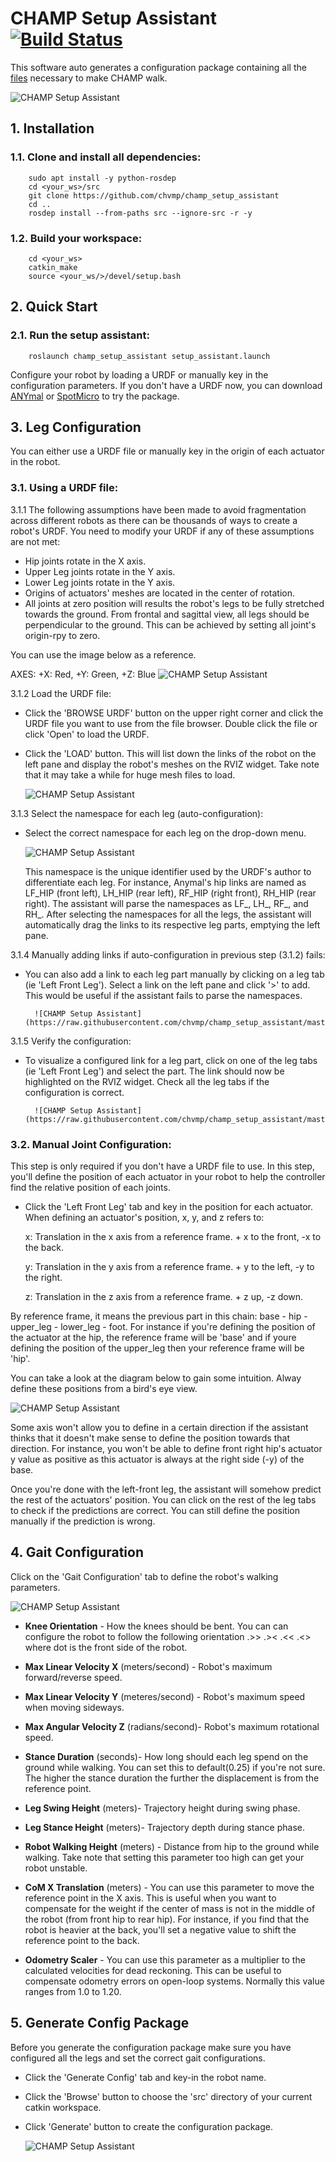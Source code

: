 # CHAMP Setup Assistant [![Build Status](https://travis-ci.org/chvmp/champ_setup_assistant.svg?branch=master)](https://travis-ci.org/chvmp/champ_setup_assistant) 
This software auto generates a configuration package containing all the [files](https://github.com/chvmp/champ_setup_assistant/tree/master/templates) necessary to make CHAMP walk. 

![CHAMP Setup Assistant](https://raw.githubusercontent.com/chvmp/champ_setup_assistant/master/docs/images/setup.png)
## 1. Installation

### 1.1. Clone and install all dependencies:

        sudo apt install -y python-rosdep
        cd <your_ws>/src
        git clone https://github.com/chvmp/champ_setup_assistant
        cd ..
        rosdep install --from-paths src --ignore-src -r -y

### 1.2.  Build your workspace:

        cd <your_ws>
        catkin_make
        source <your_ws/>/devel/setup.bash

## 2. Quick Start

### 2.1. Run the setup assistant:

        roslaunch champ_setup_assistant setup_assistant.launch 

Configure your robot by loading a URDF or manually key in the configuration parameters. If you don't have a URDF now, you can download [ANYmal](https://github.com/chvmp/anymal_b_simple_description/tree/master/urdf) or [SpotMicro](https://github.com/chvmp/spotmicro_description/blob/master/urdf/spotmicroai.urdf) to try the package.

## 3. Leg Configuration

You can either use a URDF file or manually key in the origin of each actuator in the robot.

### 3.1. Using a URDF file:

 3.1.1 The following assumptions have been made to avoid fragmentation across different robots as there can be thousands of ways to create a robot's URDF. You need to modify your URDF if any of these assumptions are not met:

- Hip joints rotate in the X axis.
- Upper Leg joints rotate in the Y axis.
- Lower Leg joints rotate in the Y axis.
- Origins of actuators' meshes are located in the center of rotation.
- All joints at zero position will results the robot's legs to be fully stretched towards the ground. From frontal and sagittal view, all legs should be perpendicular to the ground. This can be achieved by setting all joint's origin-rpy to zero.

You can use the image below as a reference.

AXES: +X: Red, +Y: Green, +Z: Blue 
  ![CHAMP Setup Assistant](https://raw.githubusercontent.com/chvmp/champ_setup_assistant/master/docs/images/urdf_reference.png)

3.1.2 Load the URDF file:
   
- Click the 'BROWSE URDF' button on the upper right corner and click the URDF file you want to use from the file browser. Double click the file or click 'Open' to load the URDF.

- Click the 'LOAD' button. This will list down the links of the robot on the left pane and display the robot's meshes on the RVIZ widget. Take note that it may take a while for huge mesh files to load.

    ![CHAMP Setup Assistant](https://raw.githubusercontent.com/chvmp/champ_setup_assistant/master/docs/images/load_urdf.gif)

3.1.3 Select the namespace for each leg (auto-configuration):
   
- Select the correct namespace for each leg on the drop-down menu. 

  ![CHAMP Setup Assistant](https://raw.githubusercontent.com/chvmp/champ_setup_assistant/master/docs/images/select_namespace.gif)


  This namespace is the unique identifier used by the URDF's author to differentiate each leg. For instance, Anymal's hip links are named as LF_HIP (front left), LH_HIP (rear left), RF_HIP (right front), RH_HIP (rear right). The assistant will parse the namespaces as LF_, LH_, RF_, and RH_. After selecting the namespaces for all the legs, the assistant will automatically drag the links to its respective leg parts, emptying the left pane.

3.1.4 Manually adding links if auto-configuration in previous step (3.1.2) fails:

- You can also add a link to each leg part manually by clicking on a leg tab (ie 'Left Front Leg'). Select a link on the left pane and click '>' to add. This would be useful if the assistant fails to parse the namespaces.
   
        ![CHAMP Setup Assistant](https://raw.githubusercontent.com/chvmp/champ_setup_assistant/master/docs/images/manual_urdf.gif)


3.1.5 Verify the configuration:

- To visualize a configured link for a leg part, click on one of the leg tabs (ie 'Left Front Leg') and select the part. The link should now be highlighted on the RVIZ widget. Check all the leg tabs if the configuration is correct.

        ![CHAMP Setup Assistant](https://raw.githubusercontent.com/chvmp/champ_setup_assistant/master/docs/images/visualize_links.gif)


### 3.2. Manual Joint Configuration:

This step is only required if you don't have a URDF file to use. In this step, you'll define the position of each actuator in your robot to help the controller find the relative position of each joints.

- Click the 'Left Front Leg' tab and key in the position for each actuator. When defining an actuator's position, x, y, and z refers to:

  x: Translation in the x axis from a reference frame. + x to the front, -x to the back.

  y: Translation in the y axis from a reference frame. + y to the left, -y to the right.

  z: Translation in the z axis from a reference frame. + z up, -z down.

By reference frame, it means the previous part in this chain: base - hip - upper_leg - lower_leg - foot. For instance if you're defining the position of the actuator at the hip, the reference frame will be 'base' and if youre defining the position of the upper_leg then your reference frame will be 'hip'.  

You can take a look at the diagram below to gain some intuition. Alway define these positions from a bird's eye view.
   
![CHAMP Setup Assistant](https://raw.githubusercontent.com/chvmp/champ_setup_assistant/master/docs/images/xy_label.png)

Some axis won't allow you to define in a certain direction if the assistant thinks that it doesn't make sense to define the position towards that direction. For instance, you won't be able to define front right hip's actuator y value as positive as this actuator is always at the right side (-y) of the base.

Once you're done with the left-front leg, the assistant will somehow predict the rest of the actuators' position. You can click on the rest of the leg tabs to check if the predictions are correct. You can still define the position manually if the prediction is wrong.

## 4. Gait Configuration

Click on the 'Gait Configuration' tab to define the robot's walking parameters.

![CHAMP Setup Assistant](https://raw.githubusercontent.com/chvmp/champ_setup_assistant/master/docs/images/gait_parameters.png)

  - **Knee Orientation** - How the knees should be bent. You can can configure the robot to follow the following orientation .>> .>< .<< .<> where dot is the front side of the robot.

  - **Max Linear Velocity X** (meters/second) - Robot's maximum forward/reverse speed.

  - **Max Linear Velocity Y** (meteres/second) - Robot's maximum speed when moving sideways.

  - **Max Angular Velocity Z** (radians/second)- Robot's maximum rotational speed.

  - **Stance Duration** (seconds)- How long should each leg spend on the ground while walking. You can set this to default(0.25) if you're not sure. The higher the stance duration the further the displacement is from the reference point.

  - **Leg Swing Height** (meters)- Trajectory height during swing phase.

  - **Leg Stance Height** (meters)- Trajectory depth during stance phase.

  - **Robot Walking Height** (meters) - Distance from hip to the ground while walking. Take note that setting this parameter too high can get your robot unstable.

  - **CoM X Translation** (meters) - You can use this parameter to move the reference point in the X axis. This is useful when you want to compensate for the weight if the center of mass is not in the middle of the robot (from front hip to rear hip). For instance, if you find that the robot is heavier at the back, you'll set a negative value to shift the reference point to the back.

  - **Odometry Scaler** - You can use this parameter as a multiplier to the calculated velocities for dead reckoning. This can be useful to compensate odometry errors on open-loop systems. Normally this value ranges from 1.0 to 1.20.
  
## 5. Generate Config Package

  Before you generate the configuration package make sure you have configured all the legs and set the correct gait configurations.

- Click the 'Generate Config' tab and key-in the robot name. 
- Click the 'Browse' button to choose the 'src' directory of your current catkin workspace.
- Click 'Generate' button to create the configuration package.

  ![CHAMP Setup Assistant](https://raw.githubusercontent.com/chvmp/champ_setup_assistant/master/docs/images/gen_config.gif)
